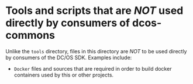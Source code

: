 # Tools and scripts that are *NOT* used directly by consumers of dcos-commons

Unlike the `tools` directory, files in this directory are *NOT* to be used directly by consumers of the DC/OS SDK. Examples include:

- `Docker` files and sources that are required in order to build docker containers used by this or other projects.
